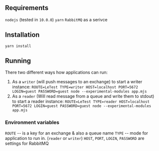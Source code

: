 ## Requirements
`nodejs` (tested in `10.0.0`)
`yarn`
`RabbitMQ` as a serivce

## Installation
`yarn install`

## Running

There two different ways how applications can run:
 1) As a `writer` (will push messages to an exchange)
   to start a writer instance:
   `ROUTE=LeTest TYPE=writer HOST=localhost PORT=5672 LOGIN=guest PASSWORD=guest node --experimental-modules app.mjs`
 2) As a `reader` (Will read message from a queue and write them to stdout)
   to start a reader instance:
   `ROUTE=LeTest TYPE=reader HOST=localhost PORT=5672 LOGIN=guest PASSWORD=guest node --experimental-modules app.mjs`

### Environment variables
`ROUTE` -- is a key for an exchange & also a queue name
`TYPE`  -- mode for application to run in. (`reader` or `writer`)
`HOST`, `PORT`, `LOGIN`, `PASSWORD` are settings for RabbitMQ